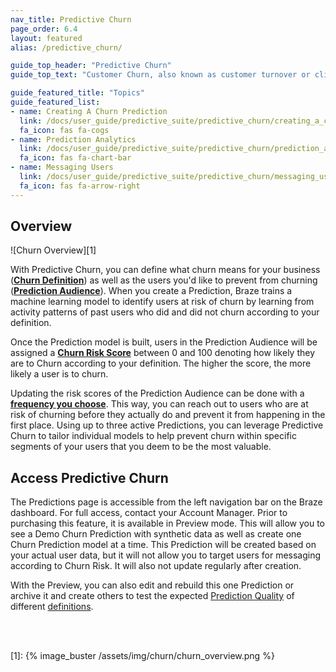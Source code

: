 ```yaml
---
nav_title: Predictive Churn
page_order: 6.4
layout: featured
alias: /predictive_churn/

guide_top_header: "Predictive Churn"
guide_top_text: "Customer Churn, also known as customer turnover or client loss, is one of the most important metrics for growing businesses to consider. Having the right tools to address churn is crucial in minimizing loss and maximizing customer retention. To get a jump on these potentially churning users, Braze offers Predictive Churn, providing a proactive approach toward minimizing future churn."

guide_featured_title: "Topics"
guide_featured_list:
- name: Creating A Churn Prediction
  link: /docs/user_guide/predictive_suite/predictive_churn/creating_a_churn_prediction/
  fa_icon: fas fa-cogs
- name: Prediction Analytics
  link: /docs/user_guide/predictive_suite/predictive_churn/prediction_analytics/
  fa_icon: fas fa-chart-bar
- name: Messaging Users
  link: /docs/user_guide/predictive_suite/predictive_churn/messaging_users/
  fa_icon: fas fa-arrow-right
---
```


## Overview

![Churn Overview][1]

With Predictive Churn, you can define what churn means for your business (__[Churn Definition]({{site.baseurl}}/user_guide/predictive_suite/predictive_churn/creating_a_churn_prediction/#step-2-define-churn)__) as well as the users you'd like to prevent from churning (__[Prediction Audience]({{site.baseurl}}/user_guide/predictive_suite/predictive_churn/creating_a_churn_prediction/#step-3-filter-your-prediction-audience)__). When you create a Prediction, Braze trains a machine learning model to identify users at risk of churn by learning from activity patterns of past users who did and did not churn according to your definition. 

Once the Prediction model is built, users in the Prediction Audience will be assigned a __[Churn Risk Score]({{site.baseurl}}/user_guide/predictive_suite/predictive_churn/prediction_analytics/#churn_score)__ between 0 and 100 denoting how likely they are to Churn according to your definition. The higher the score, the more likely a user is to churn. 

Updating the risk scores of the Prediction Audience can be done with a __[frequency you choose]({{site.baseurl}}/user_guide/predictive_suite/predictive_churn/creating_a_churn_prediction/#step-4-choose-the-update-frequency-for-churn-predictions)__. This way, you can reach out to users who are at risk of churning before they actually do and prevent it from happening in the first place. Using up to three active Predictions, you can leverage Predictive Churn to tailor individual models to help prevent churn within specific segments of your users that you deem to be the most valuable.

## Access Predictive Churn

The Predictions page is accessible from the left navigation bar on the Braze dashboard. For full access, contact your Account Manager. Prior to purchasing this feature, it is available in Preview mode. This will allow you to see a Demo Churn Prediction with synthetic data as well as create one Churn Prediction model at a time. This Prediction will be created based on your actual user data, but it will not allow you to target users for messaging according to Churn Risk. It will also not update regularly after creation.

With the Preview, you can also edit and rebuild this one Prediction or archive it and create others to test the expected [Prediction Quality](({{site.baseurl}}/user_guide/predictive_suite/predictive_churn/prediction_analytics/prediction_quality/)) of different [definitions]({{site.baseurl}}/user_guide/predictive_suite/predictive_churn/creating_a_churn_prediction/#step-2-define-churn).

<br><br>

[1]: {% image_buster /assets/img/churn/churn_overview.png %}
